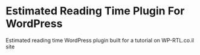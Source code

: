 # Estimated Reading Time Plugin For WordPress
Estimated reading time WordPress plugin built for a tutorial on WP-RTL.co.il site